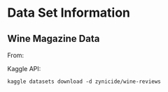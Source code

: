 # Data Set Information 

## Wine Magazine Data
From:

Kaggle API:
```
kaggle datasets download -d zynicide/wine-reviews
```
